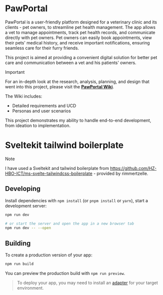 # PawPortal
PawPortal is a user-friendly platform designed for a veterinary clinic and its clients - pet owners, to streamline pet health management. The app allows a vet to manage appointments, track pet health records, and communicate directly with pet owners. Pet owners can easily book appointments, view their pets' medical history, and receive important notifications, ensuring seamless care for their furry friends.

This project is aimed at providing a convenient digital solution for better pet care and communication between a vet and his patients' owners.

> [!IMPORTANT]  
> For an in-depth look at the research, analysis, planning, and design that went into this project, please visit the **[PawPortal Wiki](https://github.com/popo0015/PawPortal/wiki)**. 

The Wiki includes:
- Detailed requirements and UCD
- Personas and user scenarios

This project demonstrates my ability to handle end-to-end development, from ideation to implementation.

# Sveltekit tailwind boilerplate

> [!NOTE]  
> I have used a Sveltekit and tailwind boilerplate from https://github.com/HZ-HBO-ICT/ms-svelte-tailwindcss-boilerplate - provided by rimmertzelle.

## Developing

Install dependencies with `npm install` (or `pnpm install` or `yarn`), start a development server:

```bash
npm run dev

# or start the server and open the app in a new browser tab
npm run dev -- --open
```

## Building

To create a production version of your app:

```bash
npm run build
```

You can preview the production build with `npm run preview`.

> To deploy your app, you may need to install an [adapter](https://kit.svelte.dev/docs/adapters) for your target environment.
>
